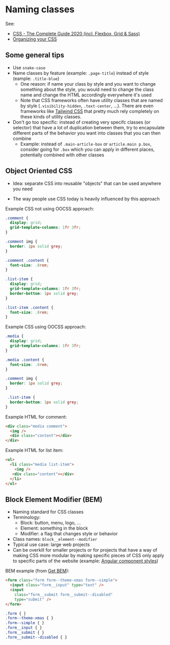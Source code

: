 # Naming classes

See:

- [CSS - The Complete Guide 2020 (incl. Flexbox, Grid & Sass)](https://www.udemy.com/course/css-the-complete-guide-incl-flexbox-grid-sass/)
- [Organizing your CSS](https://developer.mozilla.org/en-US/docs/Learn/CSS/Building_blocks/Organizing)

## Some general tips

- Use `snake-case`
- Name classes by feature (example: `.page-title`) instead of style (eample: `.title-blue`)
  - One reason: if name your class by style and you want to change something about the style, you would need to change the class name and change the HTML accordingly everywhere it's used
  - Note that CSS frameworks often have utility classes that are named by style (`.visibility-hidden`, `.text-center`, ...). There are even frameworks like [Tailwind CSS](https://tailwindcss.com/) that pretty much rely completely on these kinds of utility classes.
- Don't go too specific: instead of creating very specifc classes (or selector) that have a lot of duplication between them, try to encapsulate different parts of the behavior you want into classes that you can then combine
  - Example: instead of `.main-article-box` or `article.main p.box`, consider going for `.box` which you can apply in different places, potentially combined with other classes

## Object Oriented CSS

- Idea: separate CSS into reusable "objects" that can be used anywhere you need

- The way people use CSS today is heavily influenced by this approach

Example CSS not using OOCSS approach:

```css
.comment {
  display: grid;
  grid-template-columns: 1fr 3fr;
}

.comment img {
  border: 1px solid grey;
}

.comment .content {
  font-size: .8rem;
}

.list-item {
  display: grid;
  grid-template-columns: 1fr 3fr;
  border-bottom: 1px solid grey;
}

.list-item .content {
  font-size: .8rem;
}
```

Example CSS using OOCSS approach:

```css
.media {
  display: grid;
  grid-template-columns: 1fr 3fr;
}

.media .content {
  font-size: .8rem;
}

.comment img {
  border: 1px solid grey;
}

 .list-item {
  border-bottom: 1px solid grey;
} 
```

Example HTML for comment:

```html
<div class="media comment">
  <img />
  <div class="content"></div>
</div>
```

Example HTML for list item:

```html
<ul>
  <li class="media list-item">
    <img />
   <div class="content"></div>
  </li>
</ul>
```

## Block Element Modifier (BEM)

- Naming standard for CSS classes
- Terminology:
  - Block: button, menu, logo, ...
  - Element: something in the block
  - Modifier: a flag that changes style or behavior
- Class names: `block__element--modifier`
- Typical use case: large web projects
- Can be overkill for smaller projects or for projects that have a way of making CSS more modular by making specific pieces of CSS only apply to specific parts of the website (example: [Angular component styles](https://angular.io/guide/component-styles))

BEM example (from [Get BEM](http://getbem.com/naming/)):

```html
<form class="form form--theme-xmas form--simple">
  <input class="form__input" type="text" />
  <input
    class="form__submit form__submit--disabled"
    type="submit" />
</form>
```

```css
.form { }
.form--theme-xmas { }
.form--simple { }
.form__input { }
.form__submit { }
.form__submit--disabled { }
```

